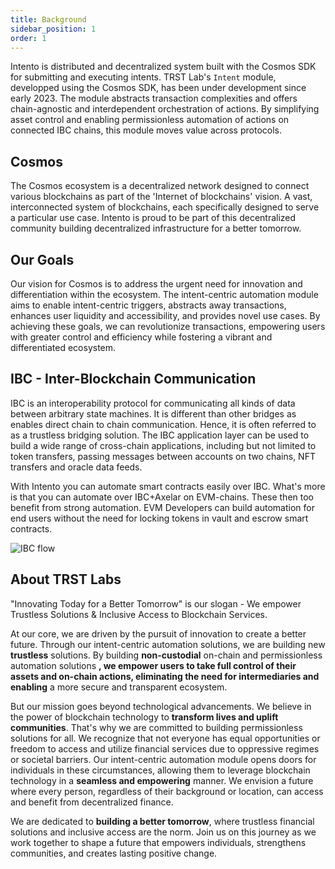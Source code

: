 ```yaml
---
title: Background
sidebar_position: 1
order: 1
---
```


Intento is distributed and decentralized system built with the Cosmos SDK for submitting and executing intents. TRST Lab's `Intent` module, developped using the Cosmos SDK, has been under development since early 2023. The module abstracts transaction complexities and offers chain-agnostic and interdependent orchestration of actions. By simplifying asset control and enabling permissionless automation of actions on connected IBC chains, this module moves value across protocols.

## Cosmos

The Cosmos ecosystem is a decentralized network designed to connect various blockchains as part of the 'Internet of blockchains' vision. A vast, interconnected system of blockchains, each specifically designed to serve a particular use case. Intento is proud to be part of this decentralized community building decentralized infrastructure for a better tomorrow.

## Our Goals

Our vision for Cosmos is to address the urgent need for innovation and differentiation within the ecosystem. The intent-centric automation module aims to enable intent-centric triggers, abstracts away transactions, enhances user liquidity and accessibility, and provides novel use cases. By achieving these goals, we can revolutionize transactions, empowering users with greater control and efficiency while fostering a vibrant and differentiated ecosystem.

## IBC - Inter-Blockchain Communication

IBC is an interoperability protocol for communicating all kinds of data between arbitrary state machines.
It is different than other bridges as enables direct chain to chain communication. Hence, it is often referred to as a trustless bridging solution.
The IBC application layer can be used to build a wide range of cross-chain applications, including but not limited to token transfers, passing messages between accounts on two chains, NFT transfers and oracle data feeds.

With Intento you can automate smart contracts easily over IBC. What's more is that you can automate over IBC+Axelar on EVM-chains.
These then too benefit from strong automation. EVM Developers can build automation for end users without the need for locking tokens in vault and escrow smart contracts.

![IBC flow](@site/docs/images/ibc_trigger.png)

## About TRST Labs

"Innovating Today for a Better Tomorrow" is our slogan - We empower Trustless Solutions & Inclusive Access to Blockchain Services.

At our core, we are driven by the pursuit of innovation to create a better future. Through our intent-centric automation solutions, we are building new **trustless** solutions. By building **non-custodial** on-chain and permissionless automation solutions **, we empower users to take full control of their assets and on-chain actions, eliminating the need for intermediaries and enabling** a more secure and transparent ecosystem.

But our mission goes beyond technological advancements. We believe in the power of blockchain technology to **transform lives and uplift communities**. That's why we are committed to building permissionless solutions for all. We recognize that not everyone has equal opportunities or freedom to access and utilize financial services due to oppressive regimes or societal barriers. Our intent-centric automation module opens doors for individuals in these circumstances, allowing them to leverage blockchain technology in a **seamless and empowering** manner. We envision a future where every person, regardless of their background or location, can access and benefit from decentralized finance.

We are dedicated to **building a better tomorrow**, where trustless financial solutions and inclusive access are the norm. Join us on this journey as we work together to shape a future that empowers individuals, strengthens communities, and creates lasting positive change.
